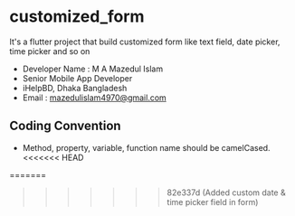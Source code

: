 # customized_form

It's a flutter project that build customized form like text field, date picker, time picker and so on

* Developer Name : M A Mazedul Islam
* Senior Mobile App Developer
* iHelpBD, Dhaka Bangladesh
* Email : mazedulislam4970@gmail.com

## Coding Convention

-   Method, property, variable, function name should be camelCased.
<<<<<<< HEAD

=======
>>>>>>> 82e337d (Added custom date & time picker field in form)
